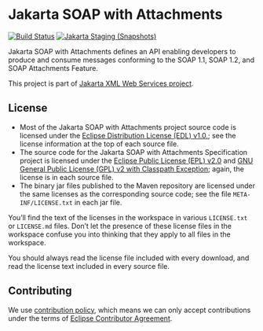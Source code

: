 [//]: # " Copyright (c) 2018, 2020 Oracle and/or its affiliates. All rights reserved. "
[//]: # "  "
[//]: # " This program and the accompanying materials are made available under the "
[//]: # " terms of the Eclipse Distribution License v. 1.0, which is available at "
[//]: # " http://www.eclipse.org/org/documents/edl-v10.php. "
[//]: # "  "
[//]: # " SPDX-License-Identifier: BSD-3-Clause "

# Jakarta SOAP with Attachments

[![Build Status](https://github.com/eclipse-ee4j/saaj-api/actions/workflows/maven.yml/badge.svg?branch=master)](https://github.com/eclipse-ee4j/saaj-api/actions/workflows/maven.yml?branch=master)
[![Jakarta Staging (Snapshots)](https://img.shields.io/nexus/s/https/jakarta.oss.sonatype.org/jakarta.xml.soap/jakarta.xml.soap-api.svg)](https://jakarta.oss.sonatype.org/content/repositories/staging/jakarta/xml/soap/jakarta.xml.soap-api/)


Jakarta SOAP with Attachments defines an API enabling developers to produce
and consume messages conforming to the SOAP 1.1, SOAP 1.2, and SOAP Attachments Feature.

This project is part of [Jakarta XML Web Services project](https://projects.eclipse.org/projects/ee4j.jaxws).


## License

* Most of the Jakarta SOAP with Attachments project source code is licensed
under the [Eclipse Distribution License (EDL) v1.0.](https://www.eclipse.org/org/documents/edl-v10.php);
see the license information at the top of each source file.
* The source code for the Jakarta SOAP with Attachments Specification project
is licensed under the [Eclipse Public License (EPL) v2.0](https://www.eclipse.org/legal/epl-2.0/)
and [GNU General Public License (GPL) v2 with Classpath Exception](https://www.gnu.org/software/classpath/license.html);
again, the license is in each source file.
* The binary jar files published to the Maven repository are licensed
under the same licenses as the corresponding source code;
see the file `META-INF/LICENSE.txt` in each jar file.

You’ll find the text of the licenses in the workspace in various `LICENSE.txt` or `LICENSE.md` files.
Don’t let the presence of these license files in the workspace confuse you into thinking
that they apply to all files in the workspace.

You should always read the license file included with every download, and read
the license text included in every source file.

## Contributing

We use [contribution policy](CONTRIBUTING.md), which means we can only accept contributions under
the terms of [Eclipse Contributor Agreement](http://www.eclipse.org/legal/ECA.php).
